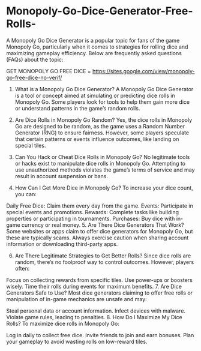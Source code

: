 # Monopoly-Go-Dice-Generator-Free-Rolls-
A Monopoly Go Dice Generator is a popular topic for fans of the game Monopoly Go, particularly when it comes to strategies for rolling dice and maximizing gameplay efficiency. Below are frequently asked questions (FAQs) about the topic:

GET MONOPOLY GO FREE DICE = https://sites.google.com/view/monopoly-go-free-dice-no-verif/

1. What is a Monopoly Go Dice Generator?
A Monopoly Go Dice Generator is a tool or concept aimed at simulating or predicting dice rolls in Monopoly Go. Some players look for tools to help them gain more dice or understand patterns in the game’s random rolls.

2. Are Dice Rolls in Monopoly Go Random?
Yes, the dice rolls in Monopoly Go are designed to be random, as the game uses a Random Number Generator (RNG) to ensure fairness. However, some players speculate that certain patterns or events influence outcomes, like landing on special tiles.

3. Can You Hack or Cheat Dice Rolls in Monopoly Go?
No legitimate tools or hacks exist to manipulate dice rolls in Monopoly Go. Attempting to use unauthorized methods violates the game’s terms of service and may result in account suspension or bans.

4. How Can I Get More Dice in Monopoly Go?
To increase your dice count, you can:

Daily Free Dice: Claim them every day from the game.
Events: Participate in special events and promotions.
Rewards: Complete tasks like building properties or participating in tournaments.
Purchases: Buy dice with in-game currency or real money.
5. Are There Dice Generators That Work?
Some websites or apps claim to offer dice generators for Monopoly Go, but these are typically scams. Always exercise caution when sharing account information or downloading third-party apps.

6. Are There Legitimate Strategies to Get Better Rolls?
Since dice rolls are random, there’s no foolproof way to control outcomes. However, players often:

Focus on collecting rewards from specific tiles.
Use power-ups or boosters wisely.
Time their rolls during events for maximum benefits.
7. Are Dice Generators Safe to Use?
Most dice generators claiming to offer free rolls or manipulation of in-game mechanics are unsafe and may:

Steal personal data or account information.
Infect devices with malware.
Violate game rules, leading to penalties.
8. How Do I Maximize My Dice Rolls?
To maximize dice rolls in Monopoly Go:

Log in daily to collect free dice.
Invite friends to join and earn bonuses.
Plan your gameplay to avoid wasting rolls on low-reward tiles.
